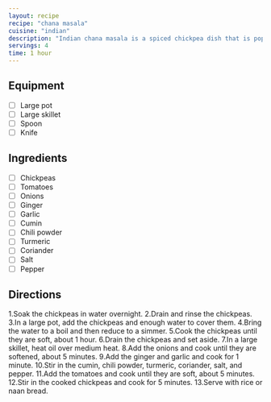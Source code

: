 ```yaml
---
layout: recipe
recipe: "chana masala"
cuisine: "indian"
description: "Indian chana masala is a spiced chickpea dish that is popular in Indian cuisine. It is typically made with chickpeas, tomatoes, onions, and a variety of spices."
servings: 4
time: 1 hour
---
```


## Equipment
- [ ] Large pot
- [ ] Large skillet
- [ ] Spoon
- [ ] Knife

## Ingredients
- [ ] Chickpeas
- [ ] Tomatoes
- [ ] Onions
- [ ] Ginger
- [ ] Garlic
- [ ] Cumin
- [ ] Chili powder
- [ ] Turmeric
- [ ] Coriander
- [ ] Salt
- [ ] Pepper

## Directions
1.Soak the chickpeas in water overnight.
2.Drain and rinse the chickpeas.
3.In a large pot, add the chickpeas and enough water to cover them.
4.Bring the water to a boil and then reduce to a simmer.
5.Cook the chickpeas until they are soft, about 1 hour.
6.Drain the chickpeas and set aside.
7.In a large skillet, heat oil over medium heat.
8.Add the onions and cook until they are softened, about 5 minutes.
9.Add the ginger and garlic and cook for 1 minute.
10.Stir in the cumin, chili powder, turmeric, coriander, salt, and pepper.
11.Add the tomatoes and cook until they are soft, about 5 minutes.
12.Stir in the cooked chickpeas and cook for 5 minutes.
13.Serve with rice or naan bread.
